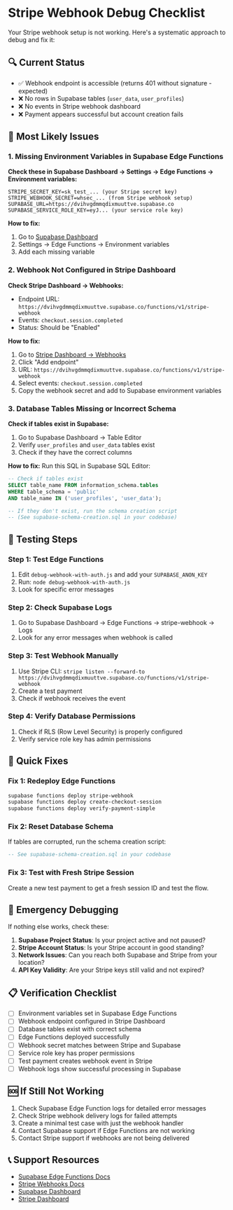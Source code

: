 # Stripe Webhook Debug Checklist

Your Stripe webhook setup is not working. Here's a systematic approach to debug and fix it:

## 🔍 Current Status

- ✅ Webhook endpoint is accessible (returns 401 without signature - expected)
- ❌ No rows in Supabase tables (`user_data`, `user_profiles`)
- ❌ No events in Stripe webhook dashboard
- ❌ Payment appears successful but account creation fails

## 🚨 Most Likely Issues

### 1. Missing Environment Variables in Supabase Edge Functions

**Check these in Supabase Dashboard → Settings → Edge Functions → Environment variables:**

```
STRIPE_SECRET_KEY=sk_test_... (your Stripe secret key)
STRIPE_WEBHOOK_SECRET=whsec_... (from Stripe webhook setup)
SUPABASE_URL=https://dvihvgdmmqdixmuuttve.supabase.co
SUPABASE_SERVICE_ROLE_KEY=eyJ... (your service role key)
```

**How to fix:**

1. Go to [Supabase Dashboard](https://supabase.com/dashboard/project/dvihvgdmmqdixmuuttve)
2. Settings → Edge Functions → Environment variables
3. Add each missing variable

### 2. Webhook Not Configured in Stripe Dashboard

**Check Stripe Dashboard → Webhooks:**

- Endpoint URL: `https://dvihvgdmmqdixmuuttve.supabase.co/functions/v1/stripe-webhook`
- Events: `checkout.session.completed`
- Status: Should be "Enabled"

**How to fix:**

1. Go to [Stripe Dashboard → Webhooks](https://dashboard.stripe.com/webhooks)
2. Click "Add endpoint"
3. URL: `https://dvihvgdmmqdixmuuttve.supabase.co/functions/v1/stripe-webhook`
4. Select events: `checkout.session.completed`
5. Copy the webhook secret and add to Supabase environment variables

### 3. Database Tables Missing or Incorrect Schema

**Check if tables exist in Supabase:**

1. Go to Supabase Dashboard → Table Editor
2. Verify `user_profiles` and `user_data` tables exist
3. Check if they have the correct columns

**How to fix:**
Run this SQL in Supabase SQL Editor:

```sql
-- Check if tables exist
SELECT table_name FROM information_schema.tables
WHERE table_schema = 'public'
AND table_name IN ('user_profiles', 'user_data');

-- If they don't exist, run the schema creation script
-- (See supabase-schema-creation.sql in your codebase)
```

## 🧪 Testing Steps

### Step 1: Test Edge Functions

1. Edit `debug-webhook-with-auth.js` and add your `SUPABASE_ANON_KEY`
2. Run: `node debug-webhook-with-auth.js`
3. Look for specific error messages

### Step 2: Check Supabase Logs

1. Go to Supabase Dashboard → Edge Functions → stripe-webhook → Logs
2. Look for any error messages when webhook is called

### Step 3: Test Webhook Manually

1. Use Stripe CLI: `stripe listen --forward-to https://dvihvgdmmqdixmuuttve.supabase.co/functions/v1/stripe-webhook`
2. Create a test payment
3. Check if webhook receives the event

### Step 4: Verify Database Permissions

1. Check if RLS (Row Level Security) is properly configured
2. Verify service role key has admin permissions

## 🔧 Quick Fixes

### Fix 1: Redeploy Edge Functions

```bash
supabase functions deploy stripe-webhook
supabase functions deploy create-checkout-session
supabase functions deploy verify-payment-simple
```

### Fix 2: Reset Database Schema

If tables are corrupted, run the schema creation script:

```sql
-- See supabase-schema-creation.sql in your codebase
```

### Fix 3: Test with Fresh Stripe Session

Create a new test payment to get a fresh session ID and test the flow.

## 🚨 Emergency Debugging

If nothing else works, check these:

1. **Supabase Project Status**: Is your project active and not paused?
2. **Stripe Account Status**: Is your Stripe account in good standing?
3. **Network Issues**: Can you reach both Supabase and Stripe from your location?
4. **API Key Validity**: Are your Stripe keys still valid and not expired?

## 📋 Verification Checklist

- [ ] Environment variables set in Supabase Edge Functions
- [ ] Webhook endpoint configured in Stripe Dashboard
- [ ] Database tables exist with correct schema
- [ ] Edge Functions deployed successfully
- [ ] Webhook secret matches between Stripe and Supabase
- [ ] Service role key has proper permissions
- [ ] Test payment creates webhook event in Stripe
- [ ] Webhook logs show successful processing in Supabase

## 🆘 If Still Not Working

1. Check Supabase Edge Function logs for detailed error messages
2. Check Stripe webhook delivery logs for failed attempts
3. Create a minimal test case with just the webhook handler
4. Contact Supabase support if Edge Functions are not working
5. Contact Stripe support if webhooks are not being delivered

## 📞 Support Resources

- [Supabase Edge Functions Docs](https://supabase.com/docs/guides/functions)
- [Stripe Webhooks Docs](https://stripe.com/docs/webhooks)
- [Supabase Dashboard](https://supabase.com/dashboard/project/dvihvgdmmqdixmuuttve)
- [Stripe Dashboard](https://dashboard.stripe.com)
